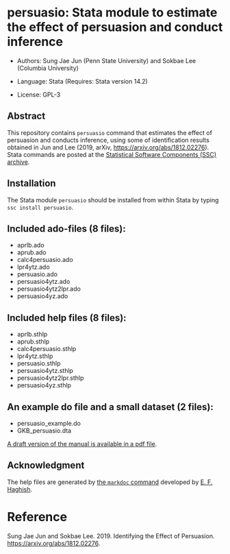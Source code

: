 # persuasio: Stata module to estimate the effect of persuasion and conduct inference

- Authors: Sung Jae Jun (Penn State University) and Sokbae Lee (Columbia University)

- Language: Stata (Requires: Stata version 14.2)

- License: GPL-3

## Abstract 

This repository contains `persuasio` command that estimates
the effect of persuasion and conducts inference, using some of identification results obtained in Jun and Lee (2019, arXiv, https://arxiv.org/abs/1812.02276). 
Stata commands are posted at the [Statistical Software Components (SSC) archive](https://ideas.repec.org/c/boc/bocode/s458902.html). 

## Installation

The Stata module `persuasio` should be installed from within Stata by typing `ssc install persuasio`.

## Included ado-files (8 files):

- aprlb.ado 
- aprub.ado 
- calc4persuasio.ado 
- lpr4ytz.ado
- persuasio.ado 
- persuasio4ytz.ado 
- persuasio4ytz2lpr.ado
- persuasio4yz.ado 

## Included help files (8 files):

- aprlb.sthlp 
- aprub.sthlp 
- calc4persuasio.sthlp 
- lpr4ytz.sthlp
- persuasio.sthlp 
- persuasio4ytz.sthlp 
- persuasio4ytz2lpr.sthlp
- persuasio4yz.sthlp 

## An example do file and a small dataset (2 files):

- persuasio_example.do
- GKB_persuasio.dta

[A draft version of the manual is available in a pdf file](https://github.com/sokbae/persuasio/blob/master/docs/persuasio_stata_manual_30Jan2020.pdf).

## Acknowledgment

The help files are generated by [the `markdoc` command](http://haghish.github.io/markdoc/) developed by [E. F. Haghish](https://github.com/haghish). 

# Reference
Sung Jae Jun and Sokbae Lee. 2019. Identifying the Effect of Persuasion. https://arxiv.org/abs/1812.02276.




